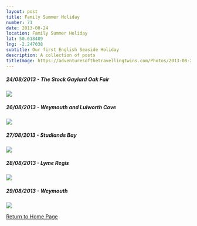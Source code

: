 ```yaml
---
layout: post
title: Family Summer Holiday 
number: 71
date: 2013-08-24
location: Family Summer Holiday
lat: 50.618489
lng: -2.247038
subtitle: Our first English Seaside Holiday
description: A collection of posts
titleImage: https://adventuresofthetravellingtwins.com/Photos/2013-08-28-LymeRegis/IMG_3891.JPG
---
```


<h5>24/08/2013 - The Stock Gaylard Oak Fair</h5>
<a target="_blank" href="adventuresofthretravellingtwins.com/subposts/DorsetFair"><img src="https://adventuresofthetravellingtwins.com/Photos/2013-08-24-DorsetFair/DSCF2616.JPG" class="images3"></a>

<h5>26/08/2013 - Weymouth and Lulworth Cove</h5>
<a target="_blank" href="adventuresofthretravellingtwins.com/subposts/LulworthCove"><img src="https://adventuresofthetravellingtwins.com/Photos/2013-08-26-LulworthCove/P1000940.JPG" class="images3"></a>

<h5>27/08/2013 - Studlands Bay</h5>
<a target="_blank" href="adventuresofthretravellingtwins.com/subposts/Studlands"><img src="https://adventuresofthetravellingtwins.com/Photos/2013-08-27-Studland/IMG_3839.JPG" class="images3"></a>

<h5>28/08/2013 - Lyme Regis</h5>
<a target="_blank" href="adventuresofthretravellingtwins.com/subposts/LymeRegis"><img src="https://adventuresofthetravellingtwins.com/Photos/2013-08-28-LymeRegis/IMG_3891.JPG" class="images3"></a>

<h5>29/08/2013 - Weymouth</h5>
<a target="_blank" href="adventuresofthretravellingtwins.com/subposts/Weymouth"><img src="https://adventuresofthetravellingtwins.com/Photos/2013-08-29-Weymouth/P1010040.JPG" class="images3"></a>


<a href="https://adventuresofthetravellingtwins.com/">Return to Home Page</a>

